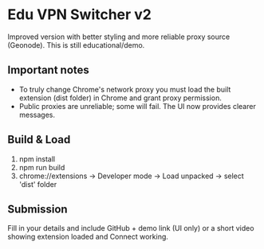 # Edu VPN Switcher v2

Improved version with better styling and more reliable proxy source (Geonode). This is still educational/demo.

## Important notes
- To truly change Chrome's network proxy you must load the built extension (dist folder) in Chrome and grant proxy permission.
- Public proxies are unreliable; some will fail. The UI now provides clearer messages.

## Build & Load
1. npm install
2. npm run build
3. chrome://extensions -> Developer mode -> Load unpacked -> select 'dist' folder

## Submission
Fill in your details and include GitHub + demo link (UI only) or a short video showing extension loaded and Connect working.
